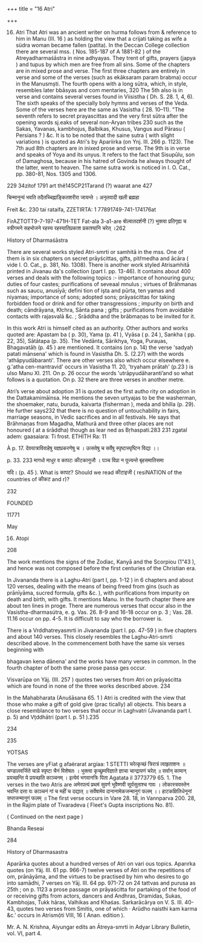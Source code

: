 +++
title = "16 Atri"

+++

16. Atri That Atri was an ancient writer on hurma follows from & reference to him in Manu (III. 16 ) as holding the view that a crijati taking as wife a südra woman became fallen (patita). In the Deccan College collection there are several mss. ( Nos. 185-187 of A 1881-82 ) of the Atreyadharmaśāstra in nine adhyayas. They trent of gifts, prayers (japya ) and tupus by which men are free from all sins. Some of the chapters are in mixed prose and verse. The first three chapters are entirely in verse and some of the verses (such as ekāksaram param brabma) occur in the Manusmști. The fourth opens with a long sūtra, which, in style, resembles later bbāsyas and com mentaries, 320 The 5th also is in verse and contains several verses found in Viisistha ( Dh. S. 28. 1, 4, 6). The sixth speaks of the specially boly hymns and verses of the Veda. Some of the verses here are the same as Vasistha ( 28. 10–11). "The seventh refers to secret prayascittas and the very first sūtra after the opening words sj.eaks of several non-Aryan tribes 230 such as the Sakas, Yavanas, kambhojus, Balbikas, Khusus, Vangus aud Pārasu ( Persians ? ) &c. It is to be noted that the saine sutra ( with slight variations ) is quoted as Atri's by Apariirka (on Ynj. III. 266 p. 1123). The 7th aud 8th chapters are in inixed prose and verse. The 9th is in verse and speaks of Yoya and its unyus. It refers to the fact that Sisupūlu, son of Damaghosa, because in his hatred of Govinda he always thought of the latter, went to heaven. The same sutra work is noticed in I. O. Cat., pp. 380-81, Nos. 1305 and 1306. 

229 34zitof 1791 art thê145CP21Tarand (?) waarat ane 427 

चिन्मानुन्यं भवति तदैतच्चिह्नाङ्कितशरीरा जायन्ते । अनृतवादी खली ब्रह्महा 

Freit &c. 230 tai rataifa, ZZETIRTA: 1 77891749-741-174176at 

FirAZTOTT9-7-197-471H-TET Fat-ala 3-a1-are बोल्वातदर्शनी (?) भुक्त्वा प्रतिगृह्य च स्त्रीगमने सहभोजने रहस्य रहस्यातिप्रकाश प्रकाश्यानि चरेत् ।262 

History of Dharmaśāstra 

There are several works styled Atri-smrti or samhitā in the mss. One of them is in six chapters on secret prāyścittas, gifts, pitřmedha and ācāra ( vide I. O. Cat., p. 381, No. 1308). There is another work styled Atrisaṁhitā printed in Jivanau da's collection (part I. pp. 13-46). It contains about 400 verses and deals with the following topics :- importance of honouring guru; duties of four castes; purifications of seveaal mnulus ; virtues of Brāhmanas such as saucu, anusīyā; defini tion of işta and pūrta, ten yamas and niyamas; importance of sons; adopted sons; prāyaścittas for taking forbidden food or drink and for other transgressions ; impurity on birth and death; cāndrāyana, Kłchra, Sānta pana ; gifts ; purifications from avoidable contacts with rajasvalā &c. ; Srāddha and the brābmaņas to be invited for it. 

In this work Atri is himself cited as an authority. Other authors and works quoted are: Apastam ba ( p. 30), Yama (p. 41 ), Vyāsa ( p. 24 ), Sankha ( pp. 22, 35), Sātātapa (p. 35). The Vedānta, Sārikhya, Yoga, Puraụas, Bhagavatāḥ (p. 45 ) are mentioned. It contains (on p. 14) the verse 'sadyaḥ patati mānsena' which is found in Vasistha Dh. S. (2.27) with the words 'athāpyudābaranti'. There are other verses also which occur elsewhere e. g.'atha cen-mantravid' occurs in Vasistha 11. 20, 'tryaham prātah' (p.23 ) is ulso Manu XI. 211. On p. 26 occur the words 'utrāpyudāharanti’and so what follows is a quotation. On p. 32 there are three verses in another metre. 

Atri’s verse about adoption 31 is quoted as the first autho rity on adoption in the Dattakamimāinsa. He mentions the seven urtyajas to be the washerman, the shoemaker, natu, buruda, kaivarta (fisherman ), meda and bhilla (p. 29). He further says232 that there is no question of untouchability in fairs, marriage seasons, in Vedic sacrifices and in all festivals. He says that Brāhmaṇas from Magadha, Mathurā and three other places are not honoured ( at a śrāddha) though as lear ned as Bṛhaspati.283 231 zgatal adem: gaasaiara: Ti frost. ETHITH Ra: 11 

À p. 17. देवयात्राविवाहेषु यज्ञप्रकरणेषु च । उत्सवेषु च सर्वेषु स्पृष्टास्पृष्टिन विद्या ।। 

p. 33. 233 मागधो माधुर व कापटः कीटकानुजौ । पञ्च विप्रा न पूज्यन्ते बृहसमातिसमा 

यदि। (p. 45 ). What is कापट? Should we read कीटाइजी ( resiNATION of the countries of कीकट and r)? 

232 

FOUNDED 

11771 

May 

16. Atopi 

208 

The work mentions the signs of the Zodiac, Kanyā and the Scorpiou (1"43 ), and hence was not composed before the first centuries of the Christian era. 

In Jivananda there is a Laghu-Atri (part I, pp. 1-12 ) in 6 chapters and about 120 verses, dealing with the means of being freed from gins (such as prānīyāma, sucred formula, gifts &c. ), with purifications from impurity on death and birth, with gifts. It mentions Manu. In the fourth chapter there are about ten lines in proge. There are numerous verses that occur also in the Vasistha-dharmasútra, e. g. Vas. 26. 8-9 and 16-18 occur on p. 3 ; Vas. 28. 11.16 occur on pp. 4-5. It is difficult to say who the borrower is. 

There is a Vrddhatreyasmrti in Jivananda (part I. pp. 47-59 ) in five chapters and about 140 verses. This closely resembles the Laghu-Atri-smrti described above. In the commencement both have the same six verses beginning with 

bhagavan kena dānena' and the works have many verses in common. In the fourth chapter of both the same prose passa ges occur. 

Visvarūpa on Yāj. (III. 257 ) quotes two verses from Atri on prāyaścitta which are found in none of the three works described above. 234 

In the Mahabharata (Anušāsana 65. 1 ) Atri is credited with the view that those who make a gift of gold give (prac tically) all objects. This bears a close resemblance to two verses that occur in Laghvatri (Jivananda part I. p. 5) and Vțddhātri (part I. p. 51 ).235 

234 

235 

YOTSAS 

The verses are yFiat g afaèrarat argiaa: 1 STETTI चरेत्कृच्छं त्रिरात्रं त्वाहृताशनः ॥ चण्डालवर्जिते चान्ने स्पृष्टा चैनं विशेषतः । भुक्त्वा कृच्छ्रमविज्ञाते ज्ञाचा चान्द्रायणं चरेत् ॥ सर्वान् कामान् प्रयच्छन्ति ये प्रयच्छति काञ्चनम् । इत्येवं भगवानत्रिः पिता Agatata il 3773779 65. 1. The verses in the two Atris are अमेरपत्यं प्रथमं सुवर्ण भूवैष्णवी सूर्यसुताश्च गावः । लोकास्त्रयस्तेन भवन्ति दत्ता यः काञ्चनं गां च महीं च दद्यात् ॥ सर्वेषामेव दानानामेकजन्मानुगं फलम् ।। हाटकक्षितिधेनूनां सप्तजन्मानुगं फलम् ॥ The first verse occurs in Vare 28. 18, in Vannparva 200. 28, in the Rajim plate of Tivaradeva ( Fleet's Gupta inscriptions No. 81). 

( Continued on the next page ) 

Bhanda Reseai 

284 

History of Dharmasastra 

Aparārka quotes about a hundred verses of Atri on vari ous topics. Aparırka quotes (on Yāj. III. 61 pp. 966-7) twelve verses of Atri on the repetitions of om, prānāyāma, and the virtues to be practised by him who desires to go into samādhi, 7 verses on Yāj. III. 64 pp. 971-72 on 24 tattvas and purusa as 25th ; on p. 1123 a prose passage on prāyaścitta for partaking of the food of or receiving gifts from actors, dancers and Andhras, Dramidas, Sukas, Kambhojas, Tukk hāras, Valhikas and Khaśas. Sarkarācārya on V. S. III. 40-43, quotes two verses from Smitis, one of which · Arūdho naisthi kam karma &c.' occurs in Atrismộti VIII, 16 ( Anan. edition ). 

Mr. A. N. Krishna, Aiyungar edits an Ātreya-smrti in Adyar Library Bulletin, vol. VI, part 4. 
